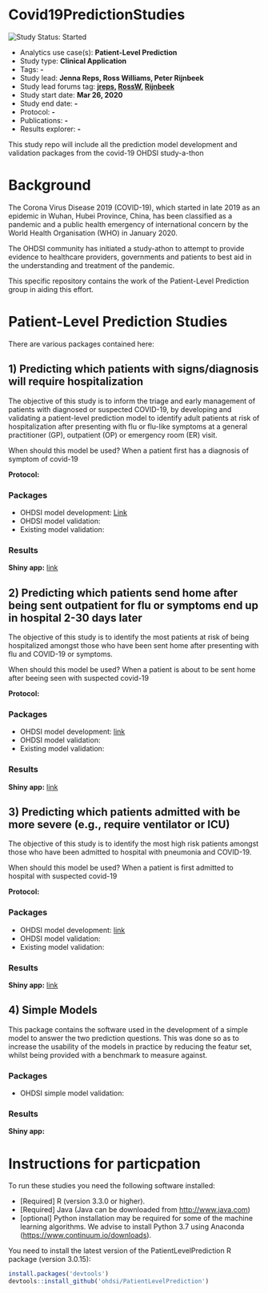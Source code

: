 Covid19PredictionStudies
=============

<img src="https://img.shields.io/badge/Study%20Status-Started-blue.svg" alt="Study Status: Started">

- Analytics use case(s): **Patient-Level Prediction**
- Study type: **Clinical Application**
- Tags: **-**
- Study lead: **Jenna Reps, Ross Williams, Peter Rijnbeek**
- Study lead forums tag: **[jreps](https://forums.ohdsi.org/u/jreps), [RossW](https://forums.ohdsi.org/u/RossW), [Rijnbeek](https://forums.ohdsi.org/u/Rijnbeek)**
- Study start date: **Mar 26, 2020**
- Study end date: **-**
- Protocol: **-**
- Publications: **-**
- Results explorer: **-**

This study repo will include all the prediction model development and validation packages from the covid-19 OHDSI study-a-thon

Background
=============
The Corona Virus Disease 2019 (COVID-19), which started in late 2019 as an epidemic in Wuhan, Hubei Province, China, has been classified as a pandemic and a public health emergency of international concern by the World Health Organisation (WHO) in January 2020.

The OHDSI community has initiated a study-athon to attempt to provide evidence to healthcare providers, governments and patients to best aid in the understanding and treatment of the pandemic. 


This specific repository contains the work of the Patient-Level Prediction group in aiding this effort.


Patient-Level Prediction Studies
=============

There are various packages contained here:

## 1) Predicting which patients with signs/diagnosis will require hospitalization ##

The objective of this study is to inform the triage and early management of patients with diagnosed or suspected COVID-19, by developing and validating a patient-level prediction model to identify adult patients at risk of hospitalization after presenting with flu or flu-like symptoms at a general practitioner (GP), outpatient (OP) or emergency room (ER) visit.  

When should this model be used? When a patient first has a diagnosis of symptom of covid-19

**Protocol:** <todo link>

### Packages ###

- OHDSI model development: [Link](https://github.com/ohdsi-studies/Covid19PredictionStudies/tree/master/HospitalizationInSymptomaticPatients)
- OHDSI model validation: <todo link> 
- Existing model validation: <todo link> 

### Results ###

**Shiny app:** [link](https://data.ohdsi.org/Covid19PredictingHospitalizationInFluPatients/)


## 2) Predicting which patients send home after being sent outpatient for flu or symptoms end up in hospital 2-30 days later   ##

The objective of this study is to identify the most patients at risk of being hospitalized amongst those who have been sent home after presenting with flu and COVID-19 or symptoms.  

When should this model be used? When a patient is about to be sent home after beeing seen with suspected covid-19

**Protocol:** <todo link>

### Packages ###

- OHDSI model development: [link](https://github.com/ohdsi-studies/Covid19PredictionStudies/tree/master/HospitalizationInSentHomePatients)
- OHDSI model validation: <todo link> 
- Existing model validation: <todo link> 

### Results ###

**Shiny app:** [link](https://data.ohdsi.org/Covid19PredictingHospitilizationAfterSentHome/)
  
  
## 3) Predicting which patients admitted with be more severe (e.g., require ventilator or ICU) ##

The objective of this study is to identify the most high risk patients amongst those who have been admitted to hospital with pneumonia and COVID-19.  

When should this model be used? When a patient is first admitted to hospital with suspected covid-19

**Protocol:** <todo link>

### Packages ###

- OHDSI model development: [link](https://github.com/ohdsi-studies/Covid19PredictionStudies/tree/master/SevereInHospitalizedPatients)
- OHDSI model validation: <todo link> 
- Existing model validation: <todo link> 

### Results ###

**Shiny app:** [link](https://data.ohdsi.org/PredictingSevereInHospResults/)
  
## 4) Simple Models ##
 
This package contains the software used in the development of a simple model to answer the two prediction questions. This was done so as to increase the usability of the models in practice by reducing the featur set, whilst being provided with a benchmark to measure against.

### Packages ###

- OHDSI simple model validation: <todo link> 

### Results ###

**Shiny app:** <todo link> 




Instructions for particpation
============
To run these studies you need the following software installed:

- [Required] R (version 3.3.0 or higher). 
- [Required] Java (Java can be downloaded from http://www.java.com)
- [optional] Python installation may be required for some of the machine learning algorithms. We advise to
install Python 3.7 using Anaconda (https://www.continuum.io/downloads).

You need to install the latest version of the PatientLevelPrediction R package (version 3.0.15):

```r
install.packages('devtools')
devtools::install_github('ohdsi/PatientLevelPrediction')
```



